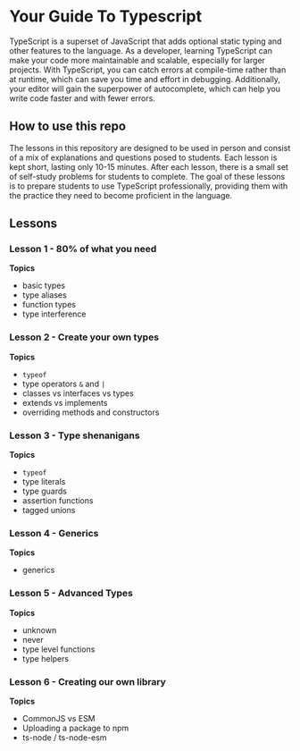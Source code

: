 # Your Guide To Typescript

TypeScript is a superset of JavaScript that adds optional static typing and other features to the language. As a developer, learning TypeScript can make your code more maintainable and scalable, especially for larger projects. With TypeScript, you can catch errors at compile-time rather than at runtime, which can save you time and effort in debugging. Additionally, your editor will gain the superpower of autocomplete, which can help you write code faster and with fewer errors.

## How to use this repo

The lessons in this repository are designed to be used in person and consist of a mix of explanations and questions posed to students. Each lesson is kept short, lasting only 10-15 minutes. After each lesson, there is a small set of self-study problems for students to complete. The goal of these lessons is to prepare students to use TypeScript professionally, providing them with the practice they need to become proficient in the language.

## Lessons

### Lesson 1 - 80% of what you need

**Topics**

- basic types
- type aliases
- function types
- type interference

### Lesson 2 - Create your own types

**Topics**

- `typeof`
- type operators `&` and `|`
- classes vs interfaces vs types
- extends vs implements
- overriding methods and constructors

### Lesson 3 - Type shenanigans

**Topics**

- `typeof`
- type literals
- type guards
- assertion functions
- tagged unions

### Lesson 4 - Generics

**Topics**

- generics

### Lesson 5 - Advanced Types

**Topics**

- unknown
- never
- type level functions
- type helpers

### Lesson 6 - Creating our own library

**Topics**

- CommonJS vs ESM
- Uploading a package to npm
- ts-node / ts-node-esm

